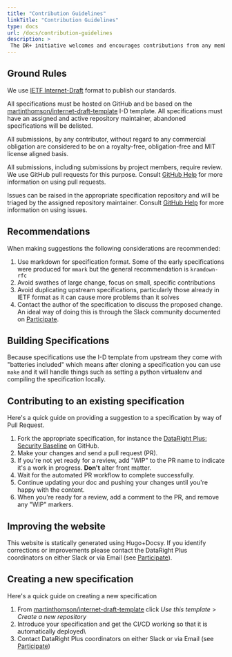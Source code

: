 ```yaml
---
title: "Contribution Guidelines"
linkTitle: "Contribution Guidelines"
type: docs
url: /docs/contribution-guidelines
description: >
 The DR+ initiative welcomes and encourages contributions from any member of the public on an open, transparent and collegiate basis.
---
```


## Ground Rules

We use [IETF Internet-Draft](https://authors.ietf.org/en/home) format to publish our standards. 

All specifications must be hosted on GitHub and be based on the [martinthomson/internet-draft-template](https://github.com/martinthomson/internet-draft-template) I-D template. All specifications must have an assigned and active repository maintainer, abandoned specifications will be delisted.

All submissions, by any contributor, without regard to any commercial obligation are considered to be on a royalty-free, obligation-free and MIT license aligned basis.

All submissions, including submissions by project members, require review. We use GitHub pull requests for this purpose. Consult [GitHub Help](https://help.github.com/articles/about-pull-requests/) for more information on using pull requests.

Issues can be raised in the appropriate specification repository and will be triaged by the assigned repository maintainer. Consult [GitHub Help](https://docs.github.com/en/issues/tracking-your-work-with-issues/quickstart) for more information on using issues.

## Recommendations

When making suggestions the following considerations are recommended:
1. Use markdown for specification format. Some of the early specifications were produced for `mmark` but the general recommendation is `kramdown-rfc`
1. Avoid swathes of large change, focus on small, specific contributions
1. Avoid duplicating upstream specifications, particularly those already in IETF format as it can cause more problems than it solves
1. Contact the author of the specification to discuss the proposed change. An ideal way of doing this is through the Slack community documented on <a href="/participate/">Participate</a>.

## Building Specifications

Because specifications use the I-D template from upstream they come with "batteries included" which means after cloning a specification you can use `make` and it will handle things such as setting a python virtualenv and compiling the specification locally.

## Contributing to an existing specification

Here's a quick guide on providing a suggestion to a specification by way of Pull Request.

1. Fork the appropriate specification, for instance the [DataRight Plus: Security Baseline](https://github.com/datarightplus/datarightplus-infosec-baseline) on GitHub.
1. Make your changes and send a pull request (PR).
1. If you're not yet ready for a review, add "WIP" to the PR name to indicate it's a work in progress. **Don't** alter front matter.
1. Wait for the automated PR workflow to complete successfully. 
1. Continue updating your doc and pushing your changes until you're happy with the content.
1. When you're ready for a review, add a comment to the PR, and remove any "WIP" markers.

## Improving the website

This website is statically generated using Hugo+Docsy. If you identify corrections or improvements please contact the DataRight Plus coordinators on either Slack or via Email (see [Participate](/participate/)).

## Creating a new specification

Here's a quick guide on creating a new specification

1. From [martinthomson/internet-draft-template](https://github.com/martinthomson/internet-draft-template) click *Use this template* > *Create a new repository*
1. Introduce your specification and get the CI/CD working so that it is automatically deployed\
1. Contact DataRight Plus coordinators on either Slack or via Email (see [Participate](/participate/)) 
